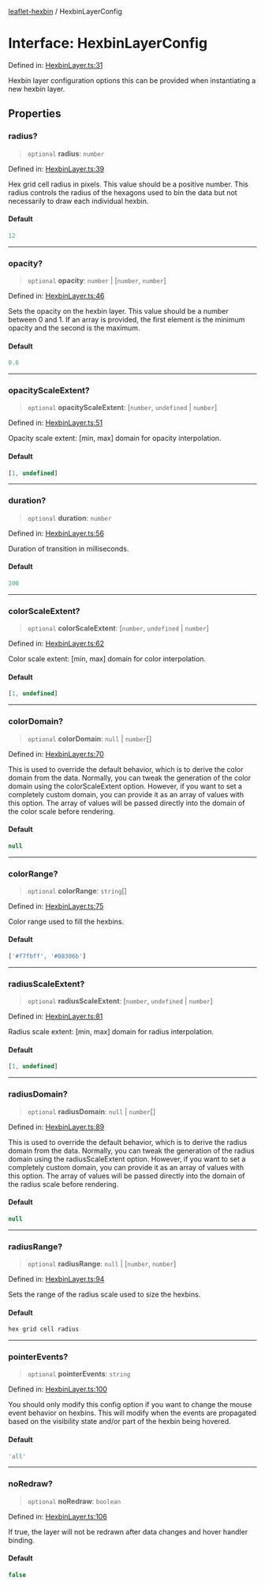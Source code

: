 [leaflet-hexbin](../globals.md) / HexbinLayerConfig

# Interface: HexbinLayerConfig

Defined in: [HexbinLayer.ts:31](https://github.com/lsdch/leaflet-hexbin/blob/d51d1f79bbf68a02c863ce063b78996b0fea3940/packages/leaflet-hexbin/src/HexbinLayer.ts#L31)

Hexbin layer configuration options this can be provided when instantiating a new hexbin layer.

## Properties

### radius?

> `optional` **radius**: `number`

Defined in: [HexbinLayer.ts:39](https://github.com/lsdch/leaflet-hexbin/blob/d51d1f79bbf68a02c863ce063b78996b0fea3940/packages/leaflet-hexbin/src/HexbinLayer.ts#L39)

Hex grid cell radius in pixels.
This value should be a positive number.
This radius controls the radius of the hexagons used to bin the data
but not necessarily to draw each individual hexbin.

#### Default

```ts
12
```

***

### opacity?

> `optional` **opacity**: `number` \| \[`number`, `number`\]

Defined in: [HexbinLayer.ts:46](https://github.com/lsdch/leaflet-hexbin/blob/d51d1f79bbf68a02c863ce063b78996b0fea3940/packages/leaflet-hexbin/src/HexbinLayer.ts#L46)

Sets the opacity on the hexbin layer.
This value should be a number between 0 and 1.
If an array is provided, the first element is the minimum opacity and the second is the maximum.

#### Default

```ts
0.6
```

***

### opacityScaleExtent?

> `optional` **opacityScaleExtent**: \[`number`, `undefined` \| `number`\]

Defined in: [HexbinLayer.ts:51](https://github.com/lsdch/leaflet-hexbin/blob/d51d1f79bbf68a02c863ce063b78996b0fea3940/packages/leaflet-hexbin/src/HexbinLayer.ts#L51)

Opacity scale extent: [min, max] domain for opacity interpolation.

#### Default

```ts
[1, undefined]
```

***

### duration?

> `optional` **duration**: `number`

Defined in: [HexbinLayer.ts:56](https://github.com/lsdch/leaflet-hexbin/blob/d51d1f79bbf68a02c863ce063b78996b0fea3940/packages/leaflet-hexbin/src/HexbinLayer.ts#L56)

Duration of transition in milliseconds.

#### Default

```ts
200
```

***

### colorScaleExtent?

> `optional` **colorScaleExtent**: \[`number`, `undefined` \| `number`\]

Defined in: [HexbinLayer.ts:62](https://github.com/lsdch/leaflet-hexbin/blob/d51d1f79bbf68a02c863ce063b78996b0fea3940/packages/leaflet-hexbin/src/HexbinLayer.ts#L62)

Color scale extent: [min, max] domain for color interpolation.

#### Default

```ts
[1, undefined]
```

***

### colorDomain?

> `optional` **colorDomain**: `null` \| `number`[]

Defined in: [HexbinLayer.ts:70](https://github.com/lsdch/leaflet-hexbin/blob/d51d1f79bbf68a02c863ce063b78996b0fea3940/packages/leaflet-hexbin/src/HexbinLayer.ts#L70)

This is used to override the default behavior, which is to derive the color domain from the data.
Normally, you can tweak the generation of the color domain using the colorScaleExtent option.
However, if you want to set a completely custom domain, you can provide it as an array of values with this option.
The array of values will be passed directly into the domain of the color scale before rendering.

#### Default

```ts
null
```

***

### colorRange?

> `optional` **colorRange**: `string`[]

Defined in: [HexbinLayer.ts:75](https://github.com/lsdch/leaflet-hexbin/blob/d51d1f79bbf68a02c863ce063b78996b0fea3940/packages/leaflet-hexbin/src/HexbinLayer.ts#L75)

Color range used to fill the hexbins.

#### Default

```ts
['#f7fbff', '#08306b']
```

***

### radiusScaleExtent?

> `optional` **radiusScaleExtent**: \[`number`, `undefined` \| `number`\]

Defined in: [HexbinLayer.ts:81](https://github.com/lsdch/leaflet-hexbin/blob/d51d1f79bbf68a02c863ce063b78996b0fea3940/packages/leaflet-hexbin/src/HexbinLayer.ts#L81)

Radius scale extent: [min, max] domain for radius interpolation.

#### Default

```ts
[1, undefined]
```

***

### radiusDomain?

> `optional` **radiusDomain**: `null` \| `number`[]

Defined in: [HexbinLayer.ts:89](https://github.com/lsdch/leaflet-hexbin/blob/d51d1f79bbf68a02c863ce063b78996b0fea3940/packages/leaflet-hexbin/src/HexbinLayer.ts#L89)

This is used to override the default behavior, which is to derive the radius domain from the data.
Normally, you can tweak the generation of the radius domain using the radiusScaleExtent option.
However, if you want to set a completely custom domain, you can provide it as an array of values with this option.
The array of values will be passed directly into the domain of the radius scale before rendering.

#### Default

```ts
null
```

***

### radiusRange?

> `optional` **radiusRange**: `null` \| \[`number`, `number`\]

Defined in: [HexbinLayer.ts:94](https://github.com/lsdch/leaflet-hexbin/blob/d51d1f79bbf68a02c863ce063b78996b0fea3940/packages/leaflet-hexbin/src/HexbinLayer.ts#L94)

Sets the range of the radius scale used to size the hexbins.

#### Default

```ts
hex grid cell radius
```

***

### pointerEvents?

> `optional` **pointerEvents**: `string`

Defined in: [HexbinLayer.ts:100](https://github.com/lsdch/leaflet-hexbin/blob/d51d1f79bbf68a02c863ce063b78996b0fea3940/packages/leaflet-hexbin/src/HexbinLayer.ts#L100)

You should only modify this config option if you want to change the mouse event behavior on hexbins. This will modify when the events are propagated based on the visibility state and/or part of the hexbin being hovered.

#### Default

```ts
'all'
```

***

### noRedraw?

> `optional` **noRedraw**: `boolean`

Defined in: [HexbinLayer.ts:106](https://github.com/lsdch/leaflet-hexbin/blob/d51d1f79bbf68a02c863ce063b78996b0fea3940/packages/leaflet-hexbin/src/HexbinLayer.ts#L106)

If true, the layer will not be redrawn after data changes and hover handler binding.

#### Default

```ts
false
```
